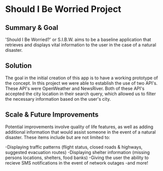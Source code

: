 # Should I Be Worried Project

## Summary & Goal

'Should I Be Worried?' or S.I.B.W. aims to be a baseline application that retrieves and displays vital information to the user in the case of a natural disaster.

## Solution

The goal in the initial creation of this app is to have a working prototype of the concept. In this project we were able to establish the use of two API's. These API's were OpenWeather and NewsRiver. Both of these API's accepted the city location in their search query, which allowed us to filter the necessary information based on the user's city.

## Scale & Future Improvements

Potential improvements involve quality of life features, as well as adding additional information that would assist someone in the event of a natural disaster. These items include but are not limited to:

-Displaying traffic patterns (flight status, closed roads & highways, suggested evacuation routes)
-Displaying shelter information (missing persons locations, shelters, food banks)
-Giving the user the ability to recieve SMS notifications in the event of network outages
-and more!
